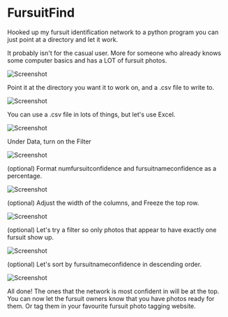 # FursuitFind

Hooked up my fursuit identification network to a python program you can just point at a directory and let it work.

It probably isn't for the casual user. More for someone who already knows some computer basics and has a LOT of fursuit photos.

![Screenshot](ff1.png)

Point it at the directory you want it to work on, and a .csv file to write to.

![Screenshot](ff2.png)

You can use a .csv file in lots of things, but let's use Excel.

![Screenshot](ff3.png)

Under Data, turn on the Filter

![Screenshot](ff4.png)

(optional) Format numfursuitconfidence and fursuitnameconfidence as a percentage.

![Screenshot](ff5.png)

(optional) Adjust the width of the columns, and Freeze the top row.

![Screenshot](ff6.png)

(optional) Let's try a filter so only photos that appear to have exactly one fursuit show up.

![Screenshot](ff7.png)

(optional) Let's sort by fursuitnameconfidence in descending order. 

![Screenshot](ff8.png)

All done! The ones that the network is most confident in will be at the top. You can now let the fursuit owners know that you have photos ready for them. Or tag them in your favourite fursuit photo tagging website.


